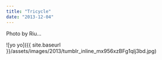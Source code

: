 ```yaml
---
title: "Tricycle"
date: "2013-12-04"
---
```


Photo by Riu…

![yo yo]({{ site.baseurl }}/assets/images/2013/tumblr_inline_mx956xzBFg1qlj3bd.jpg)
